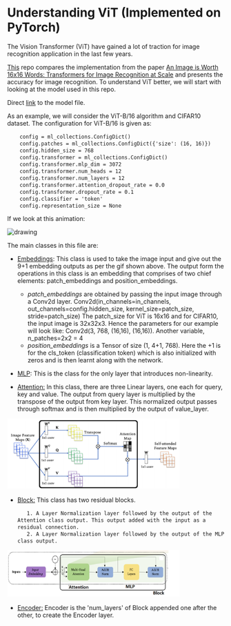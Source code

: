 # Understanding ViT (Implemented on PyTorch)

The Vision Transformer (ViT) have gained a lot of traction for image recognition application in the last few years.

<Some images of sota>

[This](https://github.com/jeonsworld/ViT-pytorch) repo compares the implementation from the paper [An Image is Worth 16x16 Words: Transformers for Image Recognition at Scale](https://arxiv.org/abs/2010.11929) and presents the accuracy for image recognition. To understand ViT better, we will start with looking at the model used in this repo. 

Direct [link](https://github.com/jeonsworld/ViT-pytorch/blob/main/models/modeling.py) to the model file. 

As an example, we will consider the ViT-B/16 algorithm and CIFAR10 dataset. The configuration for ViT-B/16 is given as:

```
    config = ml_collections.ConfigDict()
    config.patches = ml_collections.ConfigDict({'size': (16, 16)})
    config.hidden_size = 768
    config.transformer = ml_collections.ConfigDict()
    config.transformer.mlp_dim = 3072
    config.transformer.num_heads = 12
    config.transformer.num_layers = 12
    config.transformer.attention_dropout_rate = 0.0
    config.transformer.dropout_rate = 0.1
    config.classifier = 'token'
    config.representation_size = None
```

If we look at this animation: 
<p float="left">
 <img src="images/image1.gif" alt="drawing" width="400">
</p>

The main classes in this file are:

- <u>Embeddings</u>: This class is used to take the image input and give out the 9+1 embedding outputs as per the gif shown above. The output form the operations in this class is an embedding that comprises of two chief elements: patch_embeddings and position_embeddings. 
  - *patch_embeddings* are obtained by passing the input image through a Conv2d layer.
    Conv2d(in_channels=in_channels,
                                         out_channels=config.hidden_size,
                                         kernel_size=patch_size,
                                         stride=patch_size)
    The patch_size for ViT is 16x16 and for CIFAR10, the input image is 32x32x3. Hence the parameters for our example will look like:
    Conv2d(3, 768, (16,16), (16,16)). Another variable, n_patches=2x2 = 4
    <diagram to show the input and output of the convolution>
  - *position_embeddings* is a Tensor of size (1, 4+1, 768). Here the +1 is for the cls_token (classification token) which is also initialized with zeros and is then learnt along with the network.

- <u>MLP</u>: This is the class for the only layer that introduces non-linearity.
- <u>Attention:</u> In this class, there are three Linear layers, one each for query, key and value. The output from query layer is multiplied by the transpose of the output from key layer. This normalized output passes through softmax and is then multiplied by the output of value_layer.

<p float="left">
 <img src="images/attention.png" alt="drawing" width="400">
</p>

- <u>Block:</u> This class has two residual blocks.

         1. A Layer Normalization layer followed by the output of the Attention class output. This output added with the input as a residual connection.
         2. A Layer Normalization layer followed by the output of the MLP class output. 

<p float="left">
 <img src="images/block.png" alt="drawing" width="400">
</p>

- <u>Encoder:</u> Encoder is the 'num_layers' of Block appended one after the other, to create the Encoder layer.

